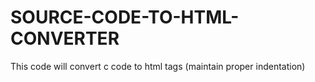 # SOURCE-CODE-TO-HTML-CONVERTER
This code will convert c code to html tags (maintain proper indentation)
